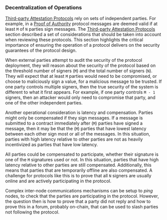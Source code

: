 ### Decentralization of Operations

[Third-party Attestation Protocols](../20architecture/messaging.md/#third-party-attestation-protocols) rely on sets of independent parties. For example, in a [Proof of Authority](../20architecture/messaging.md/#proof-of-authority) protocol messages are deemed valid if at least ```M``` of ```N``` parties sign messages. The [Third-party Attestation Protocols](../20architecture/messaging.md/#third-party-attestation-protocols) section described a set of considerations that should be taken into account when reviewing these protocols. This section highlights the critical importance of ensuring the operation of a protocol delivers on the security guarantees of the protocol design. 

When external parties attempt to audit the security of the protocol deployment, they will reason about the security of the protocol based on the threshold number of signers (```M```) and the total number of signers (```N```). They will expect that at least ```M``` parties would need to be compromised, or choose to maliciously sign a value, for a malicious message to be trusted. If one party controls multiple signers, then the true security of the system is different to what it first appears. For example, if one party controls ```M - 1``` signers, then an attacker would only need to compromise that party, and one of the other independent parties. 

Another operational consideration is latency and compensation. Parties might only be compensated if they sign messages. If a message is submitted to a contract immediately after (```M```) parties have signed a message, then it may be that the (```M```) parties that have lowest latency between each other sign most or all of the messages. In this situation, parties with high latency relative to other parties are not as heavily incentivized as parties that have low latency.

All parties could be compensated to participate, whether their signature is one of the ```M``` signatures used or not. In this situation, parties that have high latency relative to other parties are still compensated. Additionally, this means that parties that are temporarily offline are also compensated. A challenge for protocols like this is to prove that all ```N``` signers are usually online and are actively participating in the protocol. 

Complex inter-node communications mechanisms can be setup to *ping* nodes, to check that the parties are participating in the protocol. However, the question then is how to prove that a party did not reply and how to prove this in a forum, probably on-chain, that can be used to slash parties not following the protocol.


